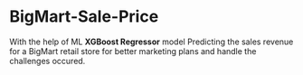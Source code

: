 # BigMart-Sale-Price
With the help of ML **XGBoost Regressor** model  Predicting the sales revenue for a BigMart retail store for better marketing plans and handle the challenges occured. 
